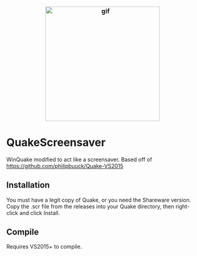 <h3 align="center">
  <img src="https://raw.githubusercontent.com/Bitl/Quake-Screensaver/master/preview.gif" width="300px" alt="gif">
</h3>

# QuakeScreensaver
WinQuake modified to act like a screensaver.
Based off of https://github.com/philipbuuck/Quake-VS2015

## Installation
You must have a legit copy of Quake, or you need the Shareware version.
Copy the .scr file from the releases into your Quake directory, then right-click and click Install.

## Compile
Requires VS2015+ to compile. 